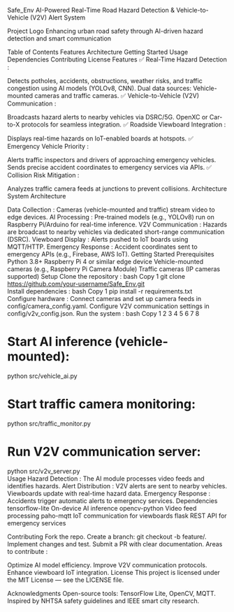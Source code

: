 Safe_Env
AI-Powered Real-Time Road Hazard Detection & Vehicle-to-Vehicle (V2V) Alert System

Project Logo
Enhancing urban road safety through AI-driven hazard detection and smart communication

Table of Contents
Features
Architecture
Getting Started
Usage
Dependencies
Contributing
License
Features
✅ Real-Time Hazard Detection :

Detects potholes, accidents, obstructions, weather risks, and traffic congestion using AI models (YOLOv8, CNN).
Dual data sources: Vehicle-mounted cameras and traffic cameras.
✅ Vehicle-to-Vehicle (V2V) Communication :

Broadcasts hazard alerts to nearby vehicles via DSRC/5G.
OpenXC or Car-to-X protocols for seamless integration.
✅ Roadside Viewboard Integration :

Displays real-time hazards on IoT-enabled boards at hotspots.
✅ Emergency Vehicle Priority :

Alerts traffic inspectors and drivers of approaching emergency vehicles.
Sends precise accident coordinates to emergency services via APIs.
✅ Collision Risk Mitigation :

Analyzes traffic camera feeds at junctions to prevent collisions.
Architecture
System Architecture

Data Collection :
Cameras (vehicle-mounted and traffic) stream video to edge devices.
AI Processing :
Pre-trained models (e.g., YOLOv8) run on Raspberry Pi/Arduino for real-time inference.
V2V Communication :
Hazards are broadcast to nearby vehicles via dedicated short-range communication (DSRC).
Viewboard Display :
Alerts pushed to IoT boards using MQTT/HTTP.
Emergency Response :
Accident coordinates sent to emergency APIs (e.g., Firebase, AWS IoT).
Getting Started
Prerequisites
Python 3.8+
Raspberry Pi 4 or similar edge device
Vehicle-mounted cameras (e.g., Raspberry Pi Camera Module)
Traffic cameras (IP cameras supported)
Setup
Clone the repository :
bash
Copy
1
git clone https://github.com/your-username/Safe_Env.git  
Install dependencies :
bash
Copy
1
pip install -r requirements.txt  
Configure hardware :
Connect cameras and set up camera feeds in config/camera_config.yaml.
Configure V2V communication settings in config/v2v_config.json.
Run the system :
bash
Copy
1
2
3
4
5
6
7
8
# Start AI inference (vehicle-mounted):  
python src/vehicle_ai.py  

# Start traffic camera monitoring:  
python src/traffic_monitor.py  

# Run V2V communication server:  
python src/v2v_server.py  
Usage
Hazard Detection :
The AI module processes video feeds and identifies hazards.
Alert Distribution :
V2V alerts are sent to nearby vehicles.
Viewboards update with real-time hazard data.
Emergency Response :
Accidents trigger automatic alerts to emergency services.
Dependencies
tensorflow-lite
On-device AI inference
opencv-python
Video feed processing
paho-mqtt
IoT communication for viewboards
flask
REST API for emergency services

Contributing
Fork the repo.
Create a branch: git checkout -b feature/<your-feature>.
Implement changes and test.
Submit a PR with clear documentation.
Areas to contribute :

Optimize AI model efficiency.
Improve V2V communication protocols.
Enhance viewboard IoT integration.
License
This project is licensed under the MIT License — see the LICENSE file.

Acknowledgments
Open-source tools: TensorFlow Lite, OpenCV, MQTT.
Inspired by NHTSA safety guidelines and IEEE smart city research.
